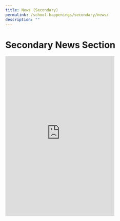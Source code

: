 ```yaml
---
title: News (Secondary)
permalink: /school-happenings/secondary/news/
description: ""
---
```

# Secondary News Section

<iframe allow="autoplay; clipboard-write; encrypted-media; picture-in-picture; web-share" allowfullscreen="true" frameborder="0" scrolling="no" style="border:none;overflow:hidden" height="500" width="340" src="https://www.facebook.com/plugins/page.php?href=https%3A%2F%2Fwww.facebook.com%2Fmarisstellahighschool%2F&amp;tabs=timeline&amp;width=340&amp;height=500&amp;small_header=false&amp;adapt_container_width=true&amp;hide_cover=false&amp;show_facepile=true&amp;appId"></iframe>



